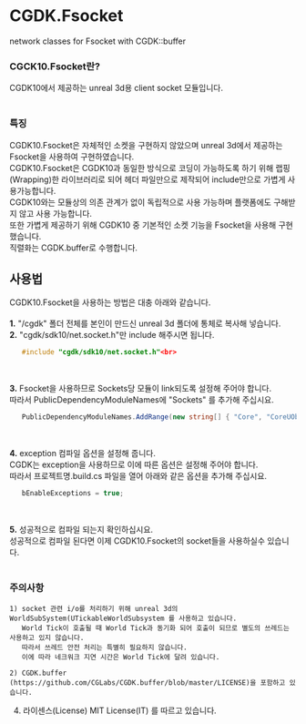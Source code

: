 # CGDK.Fsocket<br>
network classes for Fsocket with CGDK::buffer<br>

### CGCK10.Fsocket란?<br>
   CGDK10에서 제공하는 unreal 3d용 client socket 모듈입니다.<br>
<br>

### 특징<br>
   CGDK10.Fsocket은 자체적인 소켓을 구현하지 않았으며 unreal 3d에서 제공하는 Fsocket을 사용하여 구현하였습니다.<br>
   CGDK10.Fsocket은 CGDK10과 동일한 방식으로 코딩이 가능하도록 하기 위해 랩핑(Wrapping)한 라이브러리로 되어 헤더 파일만으로 제작되어 include만으로 가볍게 사용가능합니다.<br>
   CGDK10와는 모듈상의 의존 관계가 없이 독립적으로 사용 가능하며 플랫폼에도 구해받지 않고 사용 가능합니다.<br>
   또한 가볍게 제공하기 위해 CGDK10 중 기본적인 소켓 기능을 Fsocket을 사용해 구현했습니다.<br>
   직렬화는 CGDK.buffer로 수행합니다.<br>

## 사용법<br>
   CGDK10.Fsocket을 사용하는 방법은 대충 아래와 같습니다.<br>
<br>
   __1.__ "/cgdk" 폴더 전체를 본인이 만드신 unreal 3d 폴더에 통체로 복사해 넣습니다.<br>
   __2.__ "cgdk/sdk10/net.socket.h"만 include 해주시면 됩니다.<br>

   ``` C++
      #include "cgdk/sdk10/net.socket.h"<br>
   ```
<br>

   __3.__ Fsocket을 사용하므로 Sockets당 모듈이 link되도록 설정해 주어야 합니다.<br>
      따라서 PublicDependencyModuleNames에 "Sockets" 를 추가해 주십시요.<br>
   ``` C#
      PublicDependencyModuleNames.AddRange(new string[] { "Core", "CoreUObject", ... , "Sockets" });
   ```
<br>

   __4.__ exception 컴파일 옵션을 설정해 줍니다.<br>
      CGDK는 exception을 사용하므로 이에 따른 옵션은 설정해 주어야 합니다.<br>
      따라서 프로젝트명.build.cs 파일을 열어 아래와 같은 옵션을 추가해 주십시요.<br>
   ``` C#
      bEnableExceptions = true;
   ```
<br>

   __5.__ 성공적으로 컴파일 되는지 확인하십시요.<br>
      성공적으로 컴파일 된다면 이제 CGDK10.Fsocket의 socket들을 사용하실수 있습니다.<br>
<br>

### 주의사항<br>
    1) socket 관련 i/o를 처리하기 위해 unreal 3d의 WorldSubSystem(UTickableWorldSubsystem 를 사용하고 있습니다.
       World Tick이 호출될 때 World Tick과 동기화 되어 호출이 되므로 별도의 쓰레드는 사용하고 있지 않습니다.
       따라서 쓰레드 안전 처리는 특별히 필요하지 않습니다.
       이에 따라 네크워크 지연 시간은 World Tick에 달려 있습니다.

    2) CGDK.buffer (https://github.com/CGLabs/CGDK.buffer/blob/master/LICENSE)을 포함하고 있습니다.


4. 라이센스(License)
   MIT License(IT) 를 따르고 있습니다.

